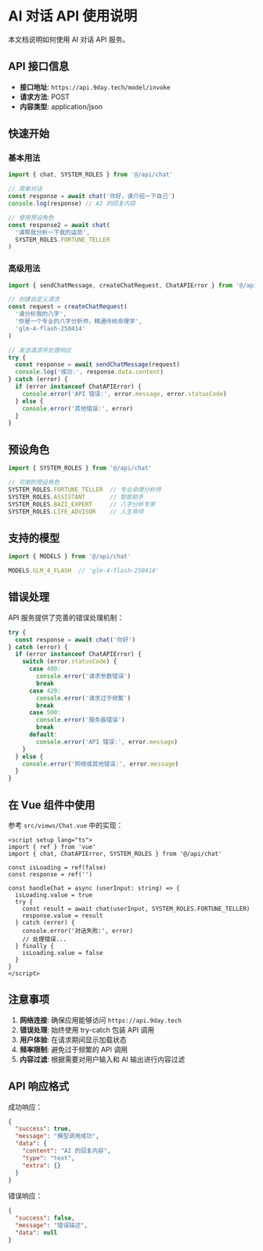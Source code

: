 # AI 对话 API 使用说明

本文档说明如何使用 AI 对话 API 服务。

## API 接口信息

- **接口地址**: `https://api.9day.tech/model/invoke`
- **请求方法**: POST
- **内容类型**: application/json

## 快速开始

### 基本用法

```typescript
import { chat, SYSTEM_ROLES } from '@/api/chat'

// 简单对话
const response = await chat('你好，请介绍一下自己')
console.log(response) // AI 的回复内容

// 使用预设角色
const response2 = await chat(
  '请帮我分析一下我的运势',
  SYSTEM_ROLES.FORTUNE_TELLER
)
```

### 高级用法

```typescript
import { sendChatMessage, createChatRequest, ChatAPIError } from '@/api/chat'

// 创建自定义请求
const request = createChatRequest(
  '请分析我的八字',
  '你是一个专业的八字分析师，精通传统命理学',
  'glm-4-flash-250414'
)

// 发送请求并处理响应
try {
  const response = await sendChatMessage(request)
  console.log('成功:', response.data.content)
} catch (error) {
  if (error instanceof ChatAPIError) {
    console.error('API 错误:', error.message, error.statusCode)
  } else {
    console.error('其他错误:', error)
  }
}
```

## 预设角色

```typescript
import { SYSTEM_ROLES } from '@/api/chat'

// 可用的预设角色
SYSTEM_ROLES.FORTUNE_TELLER  // 专业命理分析师
SYSTEM_ROLES.ASSISTANT       // 智能助手
SYSTEM_ROLES.BAZI_EXPERT     // 八字分析专家
SYSTEM_ROLES.LIFE_ADVISOR    // 人生导师
```

## 支持的模型

```typescript
import { MODELS } from '@/api/chat'

MODELS.GLM_4_FLASH  // 'glm-4-flash-250414'
```

## 错误处理

API 服务提供了完善的错误处理机制：

```typescript
try {
  const response = await chat('你好')
} catch (error) {
  if (error instanceof ChatAPIError) {
    switch (error.statusCode) {
      case 400:
        console.error('请求参数错误')
        break
      case 429:
        console.error('请求过于频繁')
        break
      case 500:
        console.error('服务器错误')
        break
      default:
        console.error('API 错误:', error.message)
    }
  } else {
    console.error('网络或其他错误:', error.message)
  }
}
```

## 在 Vue 组件中使用

参考 `src/views/Chat.vue` 中的实现：

```vue
<script setup lang="ts">
import { ref } from 'vue'
import { chat, ChatAPIError, SYSTEM_ROLES } from '@/api/chat'

const isLoading = ref(false)
const response = ref('')

const handleChat = async (userInput: string) => {
  isLoading.value = true
  try {
    const result = await chat(userInput, SYSTEM_ROLES.FORTUNE_TELLER)
    response.value = result
  } catch (error) {
    console.error('对话失败:', error)
    // 处理错误...
  } finally {
    isLoading.value = false
  }
}
</script>
```

## 注意事项

1. **网络连接**: 确保应用能够访问 `https://api.9day.tech`
2. **错误处理**: 始终使用 try-catch 包装 API 调用
3. **用户体验**: 在请求期间显示加载状态
4. **频率限制**: 避免过于频繁的 API 调用
5. **内容过滤**: 根据需要对用户输入和 AI 输出进行内容过滤

## API 响应格式

成功响应：
```json
{
  "success": true,
  "message": "模型调用成功",
  "data": {
    "content": "AI 的回复内容",
    "type": "text",
    "extra": {}
  }
}
```

错误响应：
```json
{
  "success": false,
  "message": "错误描述",
  "data": null
}
```